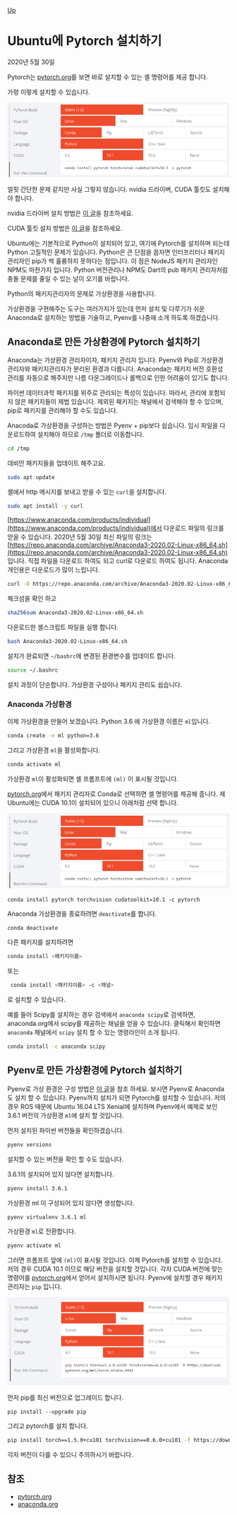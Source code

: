 [Up](index.md)
# Ubuntu에 Pytorch 설치하기

2020년 5월 30일

Pytorch는 [pytorch.org](https://pytorch.org/)를 보면 바로 설치할 수 있는 셸 명령어를 제공 합니다.

가령 이렇게 설치할 수 있습니다.

![image-20200530115309921](installation_of_pytorch_on_ubuntu.assets/image-20200530115309921.png)

얼핏 간단한 문제 같지만 사실 그렇지 않습니다. nvidia 드라이버, CUDA 툴킷도 설치해야 합니다. 

nvidia 드라이버 설치 방법은 [이 글](../linux/installation_of_nvidia_on_ubuntu.md)을 참조하세요.

CUDA 툴킷 설치 방법은 [이 글](../linux/installation_on_cuda_toolkit_on_ubuntu.md)을 참조하세요.

Ubuntu에는 기본적으로 Python이 설치되어 있고, 여기에 Pytorch를 설치하며 되는데 Python 고질적인 문제가 있습니다. Python은 큰 단점을 꼽자면 인터프리터나 패키지관리자인 pip가 썩 훌륭하지 못하다는 점입니다. 이 점은 NodeJS 패키지 관리자인 NPM도 마찬가지 입니다. Python 버전관리나 NPM도 Dart의 pub 패키지 관리자처럼 충돌 문제를 줄일 수 있는 날이 오기를 바랍니다.

Python의 패키지관리자의 문제로 가상환경을 사용합니다.

가상환경을 구현해주는 도구는 여러가지가 있는데 먼저 설치 및 다루기가 쉬운 Anaconda로 설치하는 방법을 기술하고, Pyenv를 나중에 소개 하도록 하겠습니다.

## Anaconda로 만든 가상환경에 Pytorch 설치하기

Anaconda는 가상환경 관리자이자, 패키지 관리자 입니다. Pyenv와 Pip로 가상환경 관리자와 패키지관리자가 분리된 환경과 다릅니다. Anaconda는 패키지 버전 호환성 관리를 자동으로 해주지만 나름 다운그레이드나 롤백으로 인한 어려움이 있기도 합니다.

파이썬 데이터과학 패키지를 위주로 관리되는 특성이 있습니다. 따라서, 관리에 포함되지 않은 패키지들이 제법 있습니다. 제외된 패키지는 채널에서 검색해야 할 수 있으며, pip로 패키지를 관리해야 할 수도 있습니다.

Anacoda로 가상환경을 구성하는 방법은 Pyenv + pip보다 쉽습니다. 임시 파일을 다운로드하여 설치해야 하므로 `/tmp` 폴더로 이동합니다.

```sh
cd /tmp
```

데비안 패키지들을 업데이트 해주고요.

```sh
sudo apt update
```

셸에서 http 메시지를 보내고 받을 수 있는  `curl`을 설치합니다.

```sh
sudo apt install -y curl
```

[https://www.anaconda.com/products/individual](https://www.anaconda.com/products/individual)에서 다운로드 파일의 링크를 얻을 수 있습니다. 2020년 5월 30일 최신 파일의 링크는 [https://repo.anaconda.com/archive/Anaconda3-2020.02-Linux-x86_64.sh](https://repo.anaconda.com/archive/Anaconda3-2020.02-Linux-x86_64.sh) 입니다. 직접 파일을 다운로드 하여도 되고 curl로 다운로드 하여도 됩니다. Anaconda 개인용은 다운로드가 많이 느립니다.

```sh
curl -O https://repo.anaconda.com/archive/Anaconda3-2020.02-Linux-x86_64.sh
```

체크섬을 확인 하고

```sh
sha256sum Anaconda3-2020.02-Linux-x86_64.sh
```

다운로드한 셸스크립트 파일을 실행 합니다.

```sh
bash Anaconda3-2020.02-Linux-x86_64.sh
```

설치가 완료되면 `~/bashrc`에 변경된 환경변수를 업데이트 합니다.

```sh
source ~/.bashrc
```

설치 과정이 단순합니다. 가상환경 구성이나 패키지 관리도 쉽습니다.

### Anaconda 가상환경

이제 가상환경을 만들어 보겠습니다. Python 3.6 에 가상환경 이름은 `ml`입니다.

```sh
conda create -n ml python=3.6
```

그리고 가상환경 `ml`을 활성화합니다.

```sh
conda activate ml
```

가상환경 `ml`이 활성화되면 셸 프롬프트에 `(ml)` 이 표시될 것입니다.

[pytorch.org](https://pytorch.org/)에서 패키지 관리자로 Conda로 선택하면 셸 명령어를 제공해 줍니다. 제 Ubuntu에는 CUDA 10.1이 설치되어 있으니 아래처럼 선택 합니다.

![image-20200530125851300](installation_of_pytorch_on_ubuntu.assets/image-20200530125851300.png)

```
conda install pytorch torchvision cudatoolkit=10.1 -c pytorch
```

Anaconda 가상환경을 종료하려면 `deactivate`를 합니다.

```
conda deactivate
```

다른 패키지를 설치하려면

```sh
conda install <패키지이름>
```

또는

```sh
 conda install <패키지이름> -c <채널>
```

로 설치할 수 있습니다.

예를 들어 Scipy를 설치하는 경우 검색에서 `anaconda scipy`로 검색하면, anaconda.org에서 scipy를 제공하는 채널을 얻을 수 있습니다. 클릭해서 확인하면 `anaconda` 채널에서 `scipy` 설치 할 수 있는 명령라인이 소개 됩니다.

```sh
conda install -c anaconda scipy  
```

## Pyenv로 만든 가상환경에 Pytorch 설치하기

Pyenv로 가상 환경은 구성 방법은 [이 글](../python/pyenv.md)을 참조 하세요. 보시면 Pyenv로 Anaconda도 설치 할 수 있습니다. Pyenv까지 설치가 되면 Pytorch를 설치할 수 있습니다. 저의 경우 ROS 때문에 Ubuntu 16.04 LTS Xenial에 설치하며 Pyenv에서 예제로 보인 3.6.1 버전의 가상환경 `ml`에 설치 할 것입니다.

먼저 설치된 파이썬 버전들을 확인하겠습니다.

```sh
pyenv versions
```

설치할 수 있는 버전을 확인 할 수도 있습니다.

3.6.1의 설치되어 있지 않다면 설치합니다.

```sh
pyenv install 3.6.1
```

가상환경 ml 이 구성되어 있지 않다면 생성합니다.

```sh
pyenv virtualenv 3.6.1 ml
```

가상환경 `ml`로 전환합니다.

```sh
pyenv activate ml
```

그러면 프롬프트 앞에 `(ml)`이 표시될 것입니다. 이제 Pytorch를 설치할 수 있습니다. 저의 경우 CUDA 10.1 이므로 해당 버전을 설치할 것입니다. 각자 CUDA 버전에 맞는 명령어를 [pytorch.org](https://pytorch.org/)에서 얻어서 설치하시면 됩니다. Pyenv에 설치할 경우 패키지 관리자는 `pip` 입니다.

![image-20200530130117404](installation_of_pytorch_on_ubuntu.assets/image-20200530130117404.png)

먼저 pip를 최신 버전으로 업그레이드 합니다.

```
pip install --upgrade pip
```

그리고 pytorch를 설치 합니다.

```sh
pip install torch==1.5.0+cu101 torchvision==0.6.0+cu101 -f https://download.pytorch.org/whl/torch_stable.html
```

각자 버전이 다를 수 있으니 주의하시기 바랍니다.

## 참조

- [pytorch.org](https://pytorch.org/)
- [anaconda.org](https://anaconda.org/)

